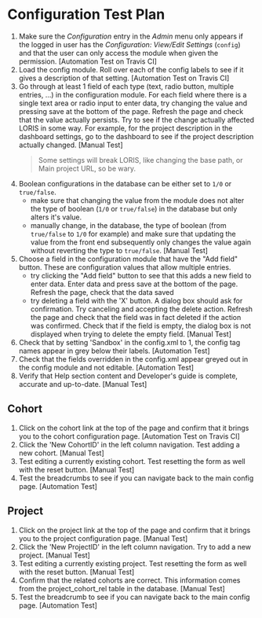 # Configuration Test Plan

1. Make sure the _Configuration_ entry in the _Admin_ menu only appears if the logged in 
user has the _Configuration: View/Edit Settings_ (`config`) and that the user can 
only access the module when given the permission.
  [Automation Test on Travis CI]
2. Load the config module. Roll over each of the config labels to see if it gives a 
description of that setting.
  [Automation Test on Travis CI]
3. Go through at least 1 field of each type (text, radio button, multiple entries, ...) 
in the configuration module. For each field where there is a single text area or 
radio input to enter data, try changing the value and pressing save at the bottom of 
the page. Refresh the page and check that the value actually persists. Try to see if 
the change actually affected LORIS in some way. For example, for the project description 
in the dashboard settings, go to the dashboard to see if the project description actually changed.
   [Manual Test]
   >Some settings will break LORIS, like changing the base path, or Main project 
 URL, so be wary.
4. Boolean configurations in the database can be either set to `1/0` or `true/false`.
   - make sure that changing the value from the module does not alter the type of 
   boolean (`1/0` or `true/false`) in the database but only alters it's value. 
   - manually change, in the database, the type of boolean (from `true/false` to `1/0`
    for example) and make sure that updating the value from the front end subsequently 
    only changes the value again without reverting the type to `true/false`.
  [Manual Test]
5. Choose a field in the configuration module that have the 
"Add field" button. These are configuration values that allow multiple entries. 
   - try clicking the "Add field" button to see that this adds a new field to enter 
   data. Enter data and press save at the bottom of the page. Refresh the page, check
   that the data saved
   - try deleting a field with the 'X' button. A dialog box should ask for confirmation.
   Try canceling and accepting the delete action.
   Refresh the page and check that the field was in fact deleted if the action was confirmed.
   Check that if the field is empty, the dialog box is not displayed when trying to delete the empty field.
  [Manual Test]
6. Check that by setting 'Sandbox' in the config.xml to 1, the config tag names 
appear in grey below their labels.
  [Automation Test]
7. Check that the fields overridden in the config.xml appear greyed out in the config 
module and not editable.
  [Automation Test]
8. Verify that Help section content and Developer's guide is complete, accurate and 
up-to-date.
  [Manual Test]
 
## Cohort

1. Click on the cohort link at the top of the page and confirm that it brings you
to the cohort configuration page.
  [Automation Test on Travis CI]
2. Click the 'New CohortID' in the left column navigation. Test adding a new 
cohort.
  [Manual Test]
3. Test editing a currently existing cohort. Test resetting the form as well with
the reset button.
  [Manual Test]
4. Test the breadcrumbs to see if you can navigate back to the main config page.
  [Automation Test]

## Project

1. Click on the project link at the top of the page and confirm that it brings you to
the project configuration page.
  [Manual Test]
2. Click the 'New ProjectID' in the left column navigation. Try to add a new project.
  [Manual Test]
3. Test editing a currently existing project. Test resetting the form as well with 
the reset button.
  [Manual Test]
4. Confirm that the related cohorts are correct. This information comes from the 
project_cohort_rel table in the database.
  [Manual Test]
5. Test the breadcrumb to see if you can navigate back to the main config page.
  [Automation Test]
